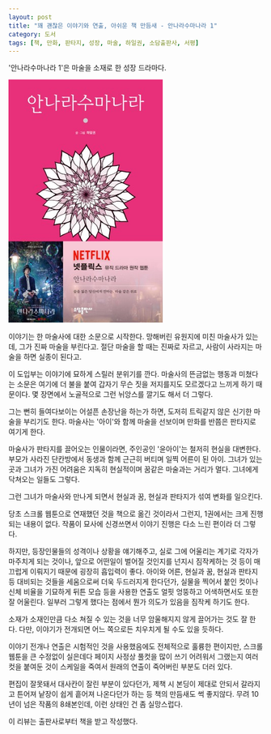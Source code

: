 ```yaml
---
layout: post
title: "꽤 괜찮은 이야기와 연출, 아쉬운 책 만듬새 - 안나라수마나라 1"
category: 도서
tags: [책, 만화, 판타지, 성장, 마술, 하일권, 소담출판사, 서평]
---
```


'안나라수마나라 1'은
마술을 소재로 한 성장 드라마다.

![표지](/images/annarasumanara-1-comic-book-h480.jpg)

이야기는 한 마술사에 대한 소문으로 시작한다.
망해버린 유원지에 미친 마술사가 있는데, 그가 진짜 마술을 부린다고.
절단 마술을 할 때는 진짜로 자르고,
사람이 사라지는 마술을 하면 실종이 된다고.

이 도입부는 이야기에 묘하게 스릴러 분위기를 깐다.
마술사의 뜬금없는 행동과 미쳤다는 소문은 여기에 더 불을 붙여
갑자기 무슨 짓을 저지를지도 모르겠다고 느끼게 하기 때문이다.
몇 장면에서 노골적으로 그런 뉘앙스를 깔기도 해서 더 그렇다.

그는 뻔히 들여다보이는 어설픈 손장난을 하는가 하면,
도저히 트릭같지 않은 신기한 마술을 부리기도 한다.
마술사는 '아이'와 함께 마술을 선보이며 만화를 반쯤은 판타지로 여기게 한다.

마술사가 판타지를 끌어오는 인물이라면,
주인공인 '윤아이'는 철저히 현실을 대변한다.
부모가 사라진 단칸방에서 동생과 함께 근근히 버티며 일찍 어른이 된 아이.
그녀가 있는 곳과 그녀가 가진 어려움은 지독히 현실적이며
꿈같은 마술과는 거리가 멀다.
그녀에게 닥쳐오는 일들도 그렇다.

그런 그녀가 마술사와 만나게 되면서
현실과 꿈, 현실과 판타지가 섞여 변화를 일으킨다.

당초 스크롤 웹툰으로 연재했던 것을 책으로 옮긴 것이라서 그런지,
1권에서는 크게 진행되는 내용이 없다.
작품이 묘사에 신경쓰면서 이야기 진행은 다소 느린 편이라 더 그렇다.

하지만, 등장인물들의 성격이나 상황을 얘기해주고,
실로 그에 어울리는 계기로 각자가 마주치게 되는 것이나,
앞으로 어떤일이 벌어질 것인지를 넌지시 짐작케하는 것 등이
매끄럽게 이뤄지기 때문에 굉장히 흡입력이 좋다.
아이와 어른, 현실과 꿈, 현실과 판타지 등 대비되는 것들을 세움으로써 더욱 두드러지게 한다던가,
실물을 찍어서 붙인 컷이나 신체 비율을 기묘하게 뒤튼 모습 등을 사용한 연출도
얼핏 엉뚱하고 어색하면서도 또한 잘 어울린다.
일부러 그렇게 했다는 점에서 뭔가 의도가 있음을 짐작케 하기도 한다.

소재가 소재인만큼 다소 쳐질 수 있는 것을
너무 암울해지지 않게 끌어가는 것도 잘 한다.
다만, 이야기가 전개되면 어느 쪽으로든 치우치게 될 수도 있을 듯하다.

이야기 전개나 연출은 시험적인 것을 사용했음에도 전체적으로 훌륭한 편이지만,
스크롤 웹툰을 큰 수정없이 실은데다
페이지 사정상 풀컷을 많이 쓰기 어려워서 그랬는지 여러 컷을 붙여둔 것이 스케일을 죽여서
원래의 연출이 죽어버린 부분도 더러 있다.

편집이 잘못돼서 대사칸이 잘린 부분이 있다던가,
제책 시 본딩이 제대로 안되서 갈라지고 튼어져 낱장이 쉽게 흩어져 나온다던가 하는 등
책의 만듬새도 썩 좋지않다.
무려 10년이 넘은 작품의 8쇄본인데, 이런 상태인 건 좀 실망스럽다.



<div class="im im-info">
이 리뷰는 출판사로부터 책을 받고 작성했다.
</div>
